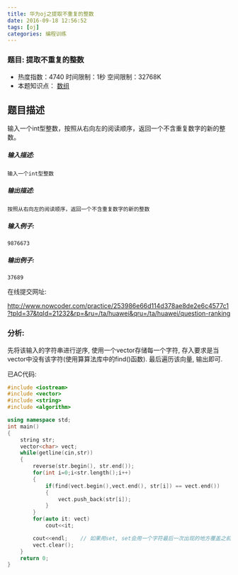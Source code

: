 ```yaml
---
title: 华为oj之提取不重复的整数
date: 2016-09-18 12:56:52
tags: [oj]
categories: 编程训练
---
```


### 题目: 提取不重复的整数

- 热度指数：4740    时间限制：1秒    空间限制：32768K
- 本题知识点： [数组](http://www.nowcoder.com/questionCenter?questionTypes=000100&mutiTagIds=578)


## 题目描述

输入一个int型整数，按照从右向左的阅读顺序，返回一个不含重复数字的新的整数。

##### **输入描述:**

```
输入一个int型整数
```

##### **输出描述:**

```
按照从右向左的阅读顺序，返回一个不含重复数字的新的整数
```

##### **输入例子:**

```
9876673

```

##### **输出例子:**

```
37689
```



在线提交网址:

http://www.nowcoder.com/practice/253986e66d114d378ae8de2e6c4577c1?tpId=37&tqId=21232&rp=&ru=/ta/huawei&qru=/ta/huawei/question-ranking



### 分析:

先将该输入的字符串进行逆序, 使用一个vector存储每一个字符, 存入要求是当vector中没有该字符(使用算算法库中的find()函数). 最后遍历该向量, 输出即可.



已AC代码:

```cpp
#include <iostream>
#include <vector>
#include <string>
#include <algorithm>

using namespace std;
int main()
{
	string str;
	vector<char> vect;
	while(getline(cin,str))
	{
		reverse(str.begin(), str.end());		
		for(int i=0;i<str.length();i++)
		{
			if(find(vect.begin(),vect.end(), str[i]) == vect.end())
			{
				vect.push_back(str[i]);  
			}
		}
		for(auto it: vect)
			cout<<it;

		cout<<endl;    // 如果用set, set会用一个字符最后一次出现的地方覆盖之前的, 此处不能用
		vect.clear();
	}
	return 0; 
}
```





